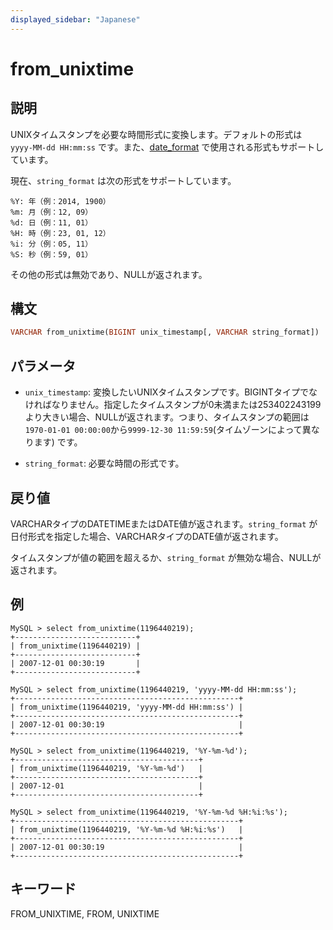 ```yaml
---
displayed_sidebar: "Japanese"
---
```


# from_unixtime

## 説明

UNIXタイムスタンプを必要な時間形式に変換します。デフォルトの形式は `yyyy-MM-dd HH:mm:ss` です。また、[date_format](./date_format.md) で使用される形式もサポートしています。

現在、`string_format` は次の形式をサポートしています。

```plain text
%Y: 年（例：2014, 1900）
%m: 月（例：12, 09）
%d: 日（例：11, 01）
%H: 時（例：23, 01, 12）
%i: 分（例：05, 11）
%S: 秒（例：59, 01）
```

その他の形式は無効であり、NULLが返されます。

## 構文

```Haskell
VARCHAR from_unixtime(BIGINT unix_timestamp[, VARCHAR string_format])
```

## パラメータ

- `unix_timestamp`: 変換したいUNIXタイムスタンプです。BIGINTタイプでなければなりません。指定したタイムスタンプが0未満または253402243199より大きい場合、NULLが返されます。つまり、タイムスタンプの範囲は`1970-01-01 00:00:00`から`9999-12-30 11:59:59`(タイムゾーンによって異なります) です。

- `string_format`: 必要な時間の形式です。

## 戻り値

VARCHARタイプのDATETIMEまたはDATE値が返されます。`string_format` が日付形式を指定した場合、VARCHARタイプのDATE値が返されます。

タイムスタンプが値の範囲を超えるか、`string_format` が無効な場合、NULLが返されます。

## 例

```plain text
MySQL > select from_unixtime(1196440219);
+---------------------------+
| from_unixtime(1196440219) |
+---------------------------+
| 2007-12-01 00:30:19       |
+---------------------------+

MySQL > select from_unixtime(1196440219, 'yyyy-MM-dd HH:mm:ss');
+--------------------------------------------------+
| from_unixtime(1196440219, 'yyyy-MM-dd HH:mm:ss') |
+--------------------------------------------------+
| 2007-12-01 00:30:19                              |
+--------------------------------------------------+

MySQL > select from_unixtime(1196440219, '%Y-%m-%d');
+-----------------------------------------+
| from_unixtime(1196440219, '%Y-%m-%d')   |
+-----------------------------------------+
| 2007-12-01                              |
+-----------------------------------------+

MySQL > select from_unixtime(1196440219, '%Y-%m-%d %H:%i:%s');
+--------------------------------------------------+
| from_unixtime(1196440219, '%Y-%m-%d %H:%i:%s')   |
+--------------------------------------------------+
| 2007-12-01 00:30:19                              |
+--------------------------------------------------+
```

## キーワード

FROM_UNIXTIME, FROM, UNIXTIME
